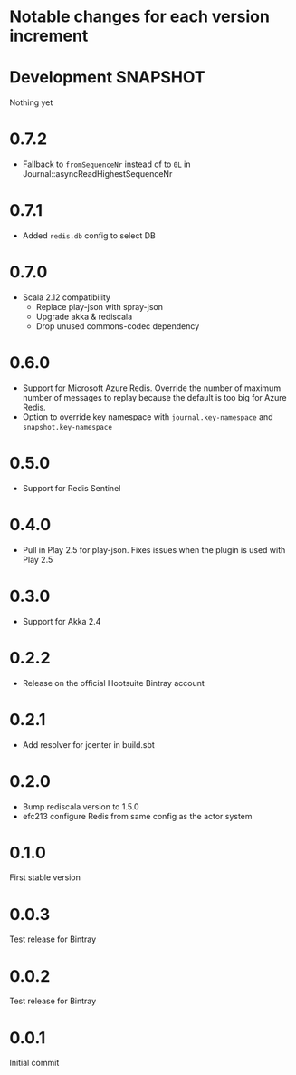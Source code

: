 # Notable changes for each version increment

# Development SNAPSHOT
Nothing yet

# 0.7.2
- Fallback to `fromSequenceNr` instead of to `0L` in Journal::asyncReadHighestSequenceNr

# 0.7.1
- Added `redis.db` config to select DB 

# 0.7.0
- Scala 2.12 compatibility
    - Replace play-json with spray-json
    - Upgrade akka & rediscala
    - Drop unused commons-codec dependency

# 0.6.0
- Support for Microsoft Azure Redis. Override the number of maximum number of messages to replay because the default is too big for Azure Redis.
- Option to override key namespace with `journal.key-namespace` and `snapshot.key-namespace`

# 0.5.0
- Support for Redis Sentinel

# 0.4.0
- Pull in Play 2.5 for play-json. Fixes issues when the plugin is used with Play 2.5

# 0.3.0
- Support for Akka 2.4

# 0.2.2
- Release on the official Hootsuite Bintray account

# 0.2.1
- Add resolver for jcenter in build.sbt

# 0.2.0
- Bump rediscala version to 1.5.0
- efc213 configure Redis from same config as the actor system

# 0.1.0
First stable version

# 0.0.3
Test release for Bintray

# 0.0.2
Test release for Bintray

# 0.0.1
Initial commit
